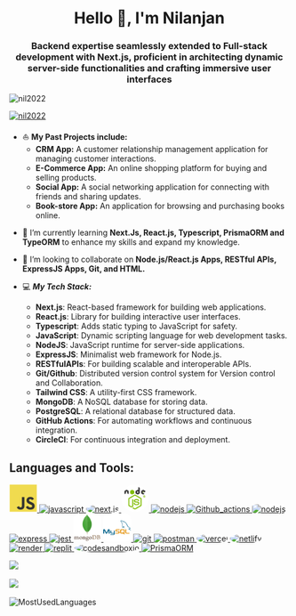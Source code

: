 <h1 align="center">Hello 👋, I'm Nilanjan</h1>
<h3 align="center">Backend expertise seamlessly extended to Full-stack development with Next.js, proficient in architecting dynamic server-side functionalities and crafting immersive user interfaces</h3>

<!-- <p align="center">
    <img src="https://streak-stats.demolab.com?user=nil2022&border_radius=5&date_format=j%20M%5B%20Y%5D&card_width=650&background=FFFFFF&fire=EB0000&border=000000">
    </img>
</p> -->

<!-- Profile views -->
<p align="left"> <img src="https://komarev.com/ghpvc/?username=nil2022&label=Profile%20views&color=0e75b6&style=flat" alt="nil2022" /> </p>

<!-- Github Trophy Stats -->
<p align="left"> <a href="https://github.com/ryo-ma/github-profile-trophy"><img src="https://github-trophies.vercel.app/?username=nil2022" alt="nil2022" /></a> </p>

<!-- - 🔭 I’m currently working on a Movie Booking App, which allows users to book movie tickets online. -->

- ⛵ **My Past Projects include:**
  - **CRM App:** A customer relationship management application for managing customer interactions.
  - **E-Commerce App:** An online shopping platform for buying and selling products.
  - **Social App:** A social networking application for connecting with friends and sharing updates.
  - **Book-store App:** An application for browsing and purchasing books online.

<!-- - ⚒️ My Other Projects/App will be:
  - Job Portal: An online platform for job seekers and employers to connect.
  - Food Order App: An application for ordering food from restaurants. -->

- 🌱 I’m currently learning **Next.Js, React.js, Typescript, PrismaORM and TypeORM**           to enhance my skills and expand my knowledge.

- 👯 I’m looking to collaborate on **Node.js/React.js Apps, RESTful APIs, ExpressJS Apps, Git, and HTML.**

- 💻 ***My Tech Stack:***
  - **Next.js**: React-based framework for building web applications.
  - **React.js**: Library for building interactive user interfaces.
  - **Typescript**: Adds static typing to JavaScript for safety.
  - **JavaScript**: Dynamic scripting language for web development tasks.
  - **NodeJS**: JavaScript runtime for server-side applications.
  - **ExpressJS**: Minimalist web framework for Node.js.
  - **RESTfulAPIs**: For building scalable and interoperable APIs.
  - **Git/Github**: Distributed version control system for Version control and Collaboration.
  - **Tailwind CSS**: A utility-first CSS framework.
  - **MongoDB**: A NoSQL database for storing data.
  - **PostgreSQL**: A relational database for structured data.
  - **GitHub Actions**: For automating workflows and continuous integration.
  - **CircleCI**: For continuous integration and deployment.

<!-- Languages and Tools -->
<h2 align="left">Languages and Tools:</h2>
<p align="left">
    <!-- JavaScript -->
    <a href="https://developer.mozilla.org/en-US/docs/Web/JavaScript" target="_blank" rel="noreferrer"> <img src="https://raw.githubusercontent.com/devicons/devicon/master/icons/javascript/javascript-original.svg" alt="javascript" width="50" height="50"/>
    </a>
    <!-- Typescript -->
    <a href="https://www.typescriptlang.org/" target="_blank" rel="noreferrer"> <img src="https://upload.wikimedia.org/wikipedia/commons/thumb/4/4c/Typescript_logo_2020.svg/1200px-Typescript_logo_2020.svg.png" alt="javascript" width="50" height="50"/>
    </a>
    <!-- Next.JS -->
    <a href="https://nextjs.org/" target="_blank" rel="noreferrer"> <img src="https://img.icons8.com/?size=256&id=yUdJlcKanVbh&format=png" alt="next.js" width="50" height="50" style="border-radius: 50%; background-color: #fff;"/>
    </a>
    <!-- Node.JS -->
    <a href="https://nodejs.org" target="_blank" rel="noreferrer"> <img src="./node-js1.png" alt="nodejs" width="50" height="50" style="border-radius: 50%; background-color: #fff;"/>
    </a>
    <!-- Nest.JS -->
    <a href="https://nestjs.com/" target="_blank" rel="noreferrer"> <img src="https://nestjs.com/logo-small-gradient.76616405.svg" alt="nodejs" width="50" height="50"/>
    </a>
    <!-- GitHub CI/CD -->
    <a href="https://github.com/features/actions" target="_blank" rel="noreferrer"> <img src="https://avatars.githubusercontent.com/u/44036562?s=280&v=4" alt="Github_actions" width="50" height="50"/>
    </a>
    <!-- TypeORM -->
    <a href="https://typeorm.io/" target="_blank" rel="noreferrer"> <img src="https://avatars.githubusercontent.com/u/20165699?s=200&v=4" alt="nodejs" width="50" height="50" style="border-radius: 20%; background-color: #fff;"/>
    </a>
    <!-- ExpressJS -->
    <a href="https://expressjs.com" target="_blank" rel="noreferrer"> <img src="https://upload.wikimedia.org/wikipedia/commons/6/64/Expressjs.png" alt="express" width="180" height="50" 
    style="background-color: #fff; border-radius: 2%;"/>
    </a>
    <!-- Jest -->
    <a href="https://jestjs.io" target="_blank" rel="noreferrer"> <img src="https://www.vectorlogo.zone/logos/jestjsio/jestjsio-icon.svg" alt="jest" width="50" height="50"/>
    </a>
    <!-- MongoDB -->
    <a href="https://www.mongodb.com/" target="_blank" rel="noreferrer"> <img src="https://raw.githubusercontent.com/devicons/devicon/master/icons/mongodb/mongodb-original-wordmark.svg" alt="mongodb" width="50" height="50" style="border-radius: 20%; background-color: #fff;"/>
    </a>
    <!-- MySQL -->
    <a href="https://www.mysql.com/" target="_blank" rel="noreferrer"> <img src="https://raw.githubusercontent.com/devicons/devicon/master/icons/mysql/mysql-original-wordmark.svg" alt="mysql" width="50" height="50" style="border-radius: 20%; background-color: #fff;"/>
    </a>
    <!-- Git -->
    <a href="https://git-scm.com/" target="_blank" rel="noreferrer"> <img src="https://www.vectorlogo.zone/logos/git-scm/git-scm-icon.svg" alt="git" width="50" height="50"/>    </a>
    <!-- Postman -->
    <a href="https://postman.com" target="_blank" rel="noreferrer"> <img src="https://www.vectorlogo.zone/logos/getpostman/getpostman-icon.svg" alt="postman" width="50" height="50">
    </a>
    <!-- Vercel -->
    <a href="https://vercel.com/" target="_blank" rel="noreferrer"> <img src="https://upload.wikimedia.org/wikipedia/commons/5/5e/Vercel_logo_black.svg" alt="vercel" width="50" height="50" style="border-radius: 50%; background-color: #fff;"/>
    </a>
    <!-- Netlify -->
    <a href="https://www.netlify.com/" target="_blank" rel="noreferrer"> <img src="https://upload.wikimedia.org/wikipedia/commons/9/97/Netlify_logo_%282%29.svg" alt="netlify" width="50" height="50" style="border-radius: 50%; background-color: #fff;"/>
    </a>
     <!-- Render -->
    <a href="https://render.com/" target="_blank" rel="noreferrer"> <img src="https://images.g2crowd.com/uploads/product/image/large_detail/large_detail_477db83f729d63210139ec7cd29c1351/render-render.png" alt="render" width="50" height="50">
    </a>
     <!-- Replit -->
    <a href="https://replit.com/" target="_blank" rel="noreferrer"> <img src="https://upload.wikimedia.org/wikipedia/commons/thumb/7/78/New_Replit_Logo.svg/1024px-New_Replit_Logo.svg.png" alt="replit" width="vw" height="50">
    </a>
     <!-- Github Codespaces -->
    <!-- <a href="https://github.com/features/codespaces" target="_blank" rel="noreferrer"> <img src="https://www.educationtoday.com.au/images/news/attach/news-5610-01.jpg" alt="codespace" width="vw" height="50">
    </a> -->
     <!-- Codesandbox.io -->
    <a href="https://codesandbox.io/" target="_blank" rel="noreferrer"> <img src="https://s3.eu-west-1.amazonaws.com/niice-cms/2021/03/02/603ec20dc80e6codesandbox-1.png" alt="codesandboxio" width="vw" height="50" style="border-radius: 50%; background-color: #fff;"/>
    </a>
     <!-- Prisma.io -->
    <a href="https://www.prisma.io/" target="_blank" rel="noreferrer"> <img src="https://avatars.githubusercontent.com/u/17219288?s=200&v=4" alt="PrismaORM" width="vw" height="50">
    </a>
</p>

<!-- Continuous Contribution Streak & Total Contributions -->
<p align="left">
    <img src="https://github-readme-streak-stats-nil2022.vercel.app?user=nil2022&border_radius=5&date_format=j%20M%5B%20Y%5D&card_width=450&background=FFFFFF&fire=EB0000&border=000000">
    </img>
</p>
<!-- Github Stats -->
<p align="left" height="50" width="50">
    <img src="https://github-readme-stats.vercel.app/api?username=nil2022&show_icons=true">
    </img>
</p>

<!-- Most Used Languages -->
<p align="left">
    <img src="https://github-readme-stats.vercel.app/api/top-langs?username=nil2022&show_icons=true&locale=en&layout=compact" alt="MostUsedLanguages" />
</p>
